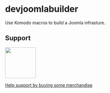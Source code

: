 # devjoomlabuilder
Use Komodo macros to build a Joomla infrasture.




## Support

<img src="https://vangogh.teespring.com/v3/image/SugZ-DRGZXUTuSzfrFtaOU3TAUQ/800/800.jpg" width="100px"  height="100px">

[Help support by buying some merchandise](https://cavtronics-3.creator-spring.com/)


